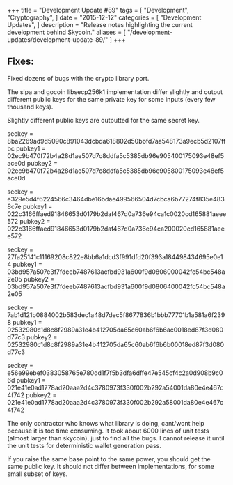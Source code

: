 +++
title = "Development Update #89"
tags = [
    "Development",
    "Cryptography",
]
date = "2015-12-12"
categories = [
    "Development Updates",
]
description = "Release notes highlighting the current development behind Skycoin."
aliases = [
	"/development-updates/development-update-89/"
]
+++

## Fixes:

Fixed dozens of bugs with the crypto library port.

The sipa and gocoin libsecp256k1 implementation differ slightly and output different public keys for the same private key for some inputs (every few thousand keys).

Slightly different public keys are outputted for the same secret key.

seckey  = 8ba2269ad9d5090c891043dcbda618802d50bbfd7aa548173a9ecb5d2107ffbc
pubkey1 = 02ec9b470f72b4a28d1ae507d7c8ddfa5c5385db96e905400175093e48ef5ace0d
pubkey2 = 02ec9b470f72b4a28d1ae507d7c8ddfa5c5385db96e905800175093e48ef5ace0d

seckey  = e329e5d4f6224566c3464dbe16bdae499566504d7cbca6b77274f835e4838c7e
pubkey1 = 022c3166ffaed91846653d0179b2daf467d0a736e94ca1c0020cd165881aeee572
pubkey2 = 022c3166ffaed91846653d0179b2daf467d0a736e94ca200020cd165881aeee572

seckey  = 27fa25141c11169208c822e8bb6a1dcd3f991dfd20f393a184498434695e0e14
pubkey1 = 03bd957a507e3f7fdeeb7487613acfbd931a600f9d0806000042fc54bc548a2e05
pubkey2 = 03bd957a507e3f7fdeeb7487613acfbd931a600f9d0806400042fc54bc548a2e05

seckey  = 7ab1d121b0884002b583dec1a48d7dec5f8677836b1bbb77701b1a581a6f2398
pubkey1 = 02532980c1d8c8f2989a31e4b412705da65c60ab6f6b6ac0018ed87f3d080d77c3
pubkey2 = 02532980c1d8c8f2989a31e4b412705da65c60ab6f6b6b00018ed87f3d080d77c3

seckey  = e56e99ebef0383058765e780dd1f7f5b3dfa6dffe47e545cf4c2a0d908b9c06d
pubkey1 = 021e41e0ad1778ad20aaa2d4c3780973f330f002b292a54001da80e4e467c4f742
pubkey2 = 021e41e0ad1778ad20aaa2d4c3780973f330f002b292a58001da80e4e467c4f742

The only contractor who knows what library is doing, cant/wont help because it is too time consuming. It took about 6000 lines of unit tests (almost larger than skycoin), just to find all the bugs. I cannot release it until the unit tests for deterministic wallet generation pass.

If you raise the same base point to the same power, you should get the same public key. It should not differ between implementations, for some small subset of keys.
